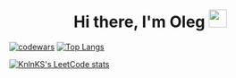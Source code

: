 
<h1 align="center">Hi there, I'm Oleg
<img src="https://github.com/blackcater/blackcater/raw/main/images/Hi.gif" height="32"/></h1>

[![codewars](https://www.codewars.com/users/leggoo/badges/small)](https://www.codewars.com/users/leggoo)
[![Top Langs](https://github-readme-stats.vercel.app/api/top-langs/?username=yakhovets-o)](https://github.com/yakhovets-o/github-readme-stats)

[![KnlnKS's LeetCode stats](https://leetcode-stats-six.vercel.app/api?username=yakhovetso&theme=dark)](https://github.com/yakhovetso/leetcode-stats)

<!--
**yakhovets-o/yakhovets-o** is a ✨ _special_ ✨ repository because its `README.md` (this file) appears on your GitHub profile.

Here are some ideas to get you started:

- 🔭 I’m currently working on ...
- 🌱 I’m currently learning ...
- 👯 I’m looking to collaborate on ...
- 🤔 I’m looking for help with ...
- 💬 Ask me about ...
- 📫 How to reach me: ...
- 😄 Pronouns: ...
- ⚡ Fun fact: ...
-->
